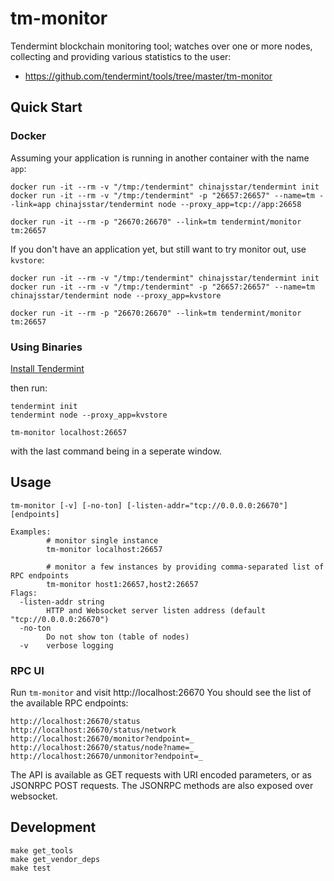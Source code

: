 # tm-monitor

Tendermint blockchain monitoring tool; watches over one or more nodes,
collecting and providing various statistics to the user:

- https://github.com/tendermint/tools/tree/master/tm-monitor

## Quick Start

### Docker

Assuming your application is running in another container with the name
`app`:

    docker run -it --rm -v "/tmp:/tendermint" chinajsstar/tendermint init
    docker run -it --rm -v "/tmp:/tendermint" -p "26657:26657" --name=tm --link=app chinajsstar/tendermint node --proxy_app=tcp://app:26658

    docker run -it --rm -p "26670:26670" --link=tm tendermint/monitor tm:26657

If you don't have an application yet, but still want to try monitor out,
use `kvstore`:

    docker run -it --rm -v "/tmp:/tendermint" chinajsstar/tendermint init
    docker run -it --rm -v "/tmp:/tendermint" -p "26657:26657" --name=tm chinajsstar/tendermint node --proxy_app=kvstore

    docker run -it --rm -p "26670:26670" --link=tm tendermint/monitor tm:26657

### Using Binaries

[Install Tendermint](https://github.com/chinajsstar/tendermint#install)

then run:

    tendermint init
    tendermint node --proxy_app=kvstore

    tm-monitor localhost:26657

with the last command being in a seperate window.

## Usage

    tm-monitor [-v] [-no-ton] [-listen-addr="tcp://0.0.0.0:26670"] [endpoints]

    Examples:
            # monitor single instance
            tm-monitor localhost:26657

            # monitor a few instances by providing comma-separated list of RPC endpoints
            tm-monitor host1:26657,host2:26657
    Flags:
      -listen-addr string
            HTTP and Websocket server listen address (default "tcp://0.0.0.0:26670")
      -no-ton
            Do not show ton (table of nodes)
      -v    verbose logging

### RPC UI

Run `tm-monitor` and visit http://localhost:26670 You should see the
list of the available RPC endpoints:

    http://localhost:26670/status
    http://localhost:26670/status/network
    http://localhost:26670/monitor?endpoint=_
    http://localhost:26670/status/node?name=_
    http://localhost:26670/unmonitor?endpoint=_

The API is available as GET requests with URI encoded parameters, or as
JSONRPC POST requests. The JSONRPC methods are also exposed over
websocket.

## Development

    make get_tools
    make get_vendor_deps
    make test
